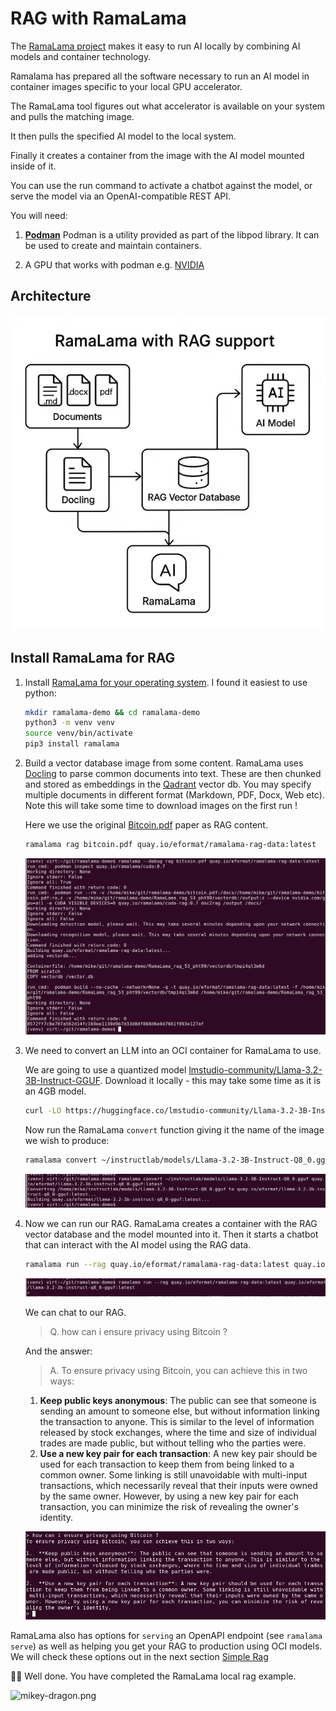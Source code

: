 # RAG with RamaLama

The [RamaLama project](https://github.com/containers/ramalama) makes it easy to run AI locally by combining AI models and container technology. 

Ramalama has prepared all the software necessary to run an AI model in container images specific to your local GPU accelerator.

The RamaLama tool figures out what accelerator is available on your system and pulls the matching image. 

It then pulls the specified AI model to the local system.

Finally it creates a container from the image with the AI model mounted inside of it.

You can use the run command to activate a chatbot against the model, or serve the model via an OpenAI-compatible REST API.

You will need:

1. [**Podman**](https://podman.io/docs/installation) Podman is a utility provided as part of the libpod library. It can be used to create and maintain containers. 

1. A GPU that works with podman e.g. [NVIDIA](https://docs.nvidia.com/ai-enterprise/deployment/rhel-with-kvm/latest/podman.html)

## Architecture

![2-ramalama-arch.png](images/2-ramalama-arch.png)

## Install RamaLama for RAG

1. Install [RamaLama for your operating system](https://github.com/containers/ramalama). I found it easiest to use python:

    ```bash
    mkdir ramalama-demo && cd ramalama-demo
    python3 -m venv venv
    source venv/bin/activate
    pip3 install ramalama
    ````

1. Build a vector database image from some content. RamaLama uses [Docling](https://github.com/docling-project/docling) to parse common documents into text. These are then chunked and stored as embeddings in the [Qadrant](https://qdrant.tech/) vector db. You may specify multiple documents in different format (Markdown, PDF, Docx, Web etc). Note this will take some time to download images on the first run !

    Here we use the original [Bitcoin.pdf](https://bitcoin.org/bitcoin.pdf) paper as RAG content.

    ```bash
    ramalama rag bitcoin.pdf quay.io/eformat/ramalama-rag-data:latest
    ```

    ![2-ramalama-raggen.png](images/2-ramalama-raggen.png)

1. We need to convert an LLM into an OCI container for RamaLama to use.

    We are going to use a quantized model [lmstudio-community/Llama-3.2-3B-Instruct-GGUF](https://huggingface.co/lmstudio-community/Llama-3.2-3B-Instruct-GGUF). Download it locally - this may take some time as it is an 4GB model.

    ```bash
    curl -LO https://huggingface.co/lmstudio-community/Llama-3.2-3B-Instruct-GGUF/resolve/main/Llama-3.2-3B-Instruct-Q8_0.gguf?download=true
    ```

    Now run the RamaLama `convert` function giving it the name of the image we wish to produce:

    ```bash
    ramalama convert ~/instructlab/models/Llama-3.2-3B-Instruct-Q8_0.gguf quay.io/eformat/llama-3.2-3b-instruct-q8_0-gguf:latest
    ```

    ![2-ramalama-convert.png](images/2-ramalama-convert.png)


1. Now we can run our RAG. RamaLama creates a container with the RAG vector database and the model mounted into it. Then it starts a chatbot that can interact with the AI model using the RAG data.

    ```bash
    ramalama run --rag quay.io/eformat/ramalama-rag-data:latest quay.io/eformat/llama-3.2-3b-instruct-q8_0-gguf:latest
    ```

    ![2-ramalama-run.png](images/2-ramalama-run.png)

    We can chat to our RAG.

    > Q. how can i ensure privacy using Bitcoin ?

    And the answer:

    > A. To ensure privacy using Bitcoin, you can achieve this in two ways:
    1.  **Keep public keys anonymous**: The public can see that someone is sending an amount to someone else, but without information linking the transaction to anyone. This is similar to the level of information released by stock exchanges, where the time and size of individual trades are made public, but without telling who the parties were.
    2.  **Use a new key pair for each transaction**: A new key pair should be used for each transaction to keep them from being linked to a common owner. Some linking is still unavoidable with multi-input transactions, which necessarily reveal that their inputs were owned by the same owner. However, by using a new key pair for each transaction, you can minimize the risk of revealing the owner's identity. 

    ![2-ramalama-chat.png](images/2-ramalama-chat.png)

RamaLama also has options for `serving` an OpenAPI endpoint (see `ramalama serve`) as well as helping you get your RAG to production using OCI models. We will check these options out in the next section [Simple Rag](3-simple-rag/README.md)

🥳🥳 Well done. You have completed the RamaLama local rag example.

![mikey-dragon.png](images/mikey-dragon.png)

